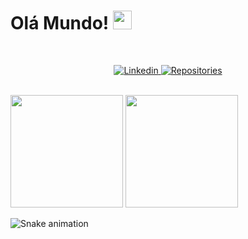 # Olá Mundo! <img src="https://raw.githubusercontent.com/MartinHeinz/MartinHeinz/master/wave.gif" width="30px">
<br>

<p>
  <p align="center">
    <a href="https://www.linkedin.com/in/guilherme-de-camargo-ciano-81562419a/" target="_blank">
      <img src="https://img.shields.io/badge/linkedin-%230077B5.svg?&style=for-the-badge&logo=linkedin&logoColor=white" alt="Linkedin">
    </a>
  
   <a href="https://github.com/guilherme-ciano/tab=repositories" target="_blank">
     <img src="https://badges.pufler.dev/repos/guilherme-ciano?style=for-the-badge&color=%23D3D3D3" alt="Repositories" />
   </a>
  </p>

</p>

<br>

<div>
  <img height="180em" src="https://github-readme-stats.vercel.app/api?username=guilherme-ciano&theme=radical" />
  <img height="180em" src="https://github-readme-stats.vercel.app/api/top-langs/?username=guilherme-ciano&layout=compact&theme=radical" />  
</div>

<div> 
 
 ![Snake animation](https://github.com/LuzianeFreitas/LuzianeFreitas/blob/output/github-contribution-grid-snake.svg)
 
</div>
